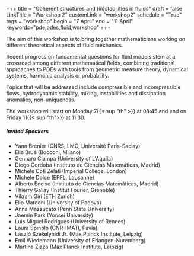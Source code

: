 +++
title = "Coherent structures and (in)stabilities in fluids"
draft = false
LinkTitle = "Workshop 2"
customLink = "workshop2"
schedule = "True"
tags = "workshop"
begin = "7 April"
end = "11 April"
keywords="pde,pdes,fluid,workshop"
+++



The aim of this workshop is to bring together mathematicians working on different theoretical aspects of fluid mechanics. 

Recent progress on fundamental questions for fluid models stem at a crossroad among different mathematical fields, combining traditional approaches to PDEs with tools from geometric measure theory, dynamical systems, harmonic analysis or probability.

Topics that will be addressed include compressible and incompressible flows, hydrodynamic stability, mixing, instabilities and dissipation anomalies, non-uniqueness.

The workshop will start on Monday 7{{< sup "th" >}} at 08:45 and end on Friday 11{{< sup "th">}} at 11:30.

##### **Invited Speakers**

* Yann Brenier (CNRS, LMO, Université Paris-Saclay)
* Elia Brué (Bocconi, Milano)
* Gennaro Ciampa (University of L'Aquila)
* Diego Cordoba (Instituto de Ciencias Matemáticas, Madrid)
* Michele Coti Zelati (Imperial College, London)
* Michele Dolce (EPFL, Lausanne)
* Alberto Enciso (Instituto de Ciencias Matemáticas, Madrid)
* Thierry Gallay (Institut Fourier, Grenoble)
* Vikram Giri (ETH Zurich)
* Elio Marconi (University of Padova)
* Anna Mazzucato (Penn State University)
* Jaemin Park (Yonsei University)
* Luis Miguel Rodrigues (University of Rennes)
* Laura Spinolo (CNR-IMATI, Pavia)
* László Székelyhidi Jr. (Max Planck Institute, Leipzig)
* Emil Wiedemann (University of Erlangen-Nuremberg)
* Martina Zizza (Max Planck Institute, Leipzig)
